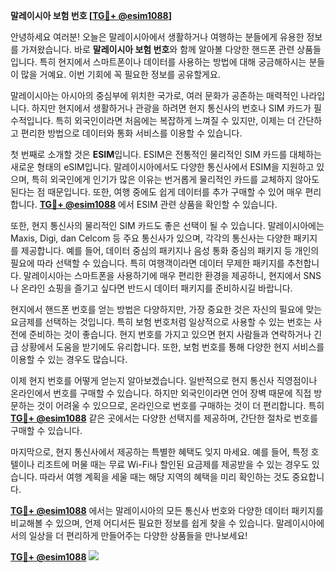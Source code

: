 **말레이시아 보험 번호 [[TG💪+ @esim1088](https://t.me/s/esim1088)]**

안녕하세요 여러분! 오늘은 말레이시아에서 생활하거나 여행하는 분들에게 유용한 정보를 가져왔습니다. 바로 **말레이시아 보험 번호**와 함께 알아볼 다양한 핸드폰 관련 상품들입니다. 특히 현지에서 스마트폰이나 데이터를 사용하는 방법에 대해 궁금해하시는 분들이 많을 거예요. 이번 기회에 꼭 필요한 정보를 공유할게요.

말레이시아는 아시아의 중심부에 위치한 국가로, 여러 문화가 공존하는 매력적인 나라입니다. 하지만 현지에서 생활하거나 관광을 하려면 현지 통신사의 번호나 SIM 카드가 필수적입니다. 특히 외국인이라면 처음에는 복잡하게 느껴질 수 있지만, 이제는 더 간단하고 편리한 방법으로 데이터와 통화 서비스를 이용할 수 있습니다.

첫 번째로 소개할 것은 **ESIM**입니다. ESIM은 전통적인 물리적인 SIM 카드를 대체하는 새로운 형태의 eSIM입니다. 말레이시아에서도 다양한 통신사에서 ESIM을 지원하고 있으며, 특히 외국인에게 인기가 많은 이유는 번거롭게 물리적인 카드를 교체하지 않아도 된다는 점 때문입니다. 또한, 여행 중에도 쉽게 데이터를 추가 구매할 수 있어 매우 편리합니다. **[TG💪+ @esim1088](https://t.me/s/esim1088)** 에서 ESIM 관련 상품을 확인할 수 있습니다.

또한, 현지 통신사의 물리적인 SIM 카드도 좋은 선택이 될 수 있습니다. 말레이시아에는 Maxis, Digi, dan Celcom 등 주요 통신사가 있으며, 각각의 통신사는 다양한 패키지를 제공합니다. 예를 들어, 데이터 중심의 패키지나 음성 통화 중심의 패키지 등 개인의 필요에 따라 선택할 수 있습니다. 특히 여행객이라면 데이터 무제한 패키지를 추천합니다. 말레이시아는 스마트폰을 사용하기에 매우 편리한 환경을 제공하니, 현지에서 SNS나 온라인 쇼핑을 즐기고 싶다면 반드시 데이터 패키지를 준비하시길 바랍니다.

현지에서 핸드폰 번호를 얻는 방법은 다양하지만, 가장 중요한 것은 자신의 필요에 맞는 요금제를 선택하는 것입니다. 특히 보험 번호처럼 일상적으로 사용할 수 있는 번호는 사전에 준비하는 것이 좋습니다. 현지 번호를 가지고 있으면 현지 사람들과 연락하거나 긴급 상황에서 도움을 받기에도 유리합니다. 또한, 보험 번호를 통해 다양한 현지 서비스를 이용할 수 있는 경우도 많습니다.

이제 현지 번호를 어떻게 얻는지 알아보겠습니다. 일반적으로 현지 통신사 직영점이나 온라인에서 번호를 구매할 수 있습니다. 하지만 외국인이라면 언어 장벽 때문에 직접 방문하는 것이 어려울 수 있으므로, 온라인으로 번호를 구매하는 것이 더 편리합니다. 특히 **[TG💪+ @esim1088](https://t.me/s/esim1088)** 같은 곳에서는 다양한 선택지를 제공하며, 간단한 절차로 번호를 구매할 수 있습니다.

마지막으로, 현지 통신사에서 제공하는 특별한 혜택도 잊지 마세요. 예를 들어, 특정 호텔이나 리조트에 머물 때는 무료 Wi-Fi나 할인된 요금제를 제공받을 수 있는 경우도 있습니다. 따라서 여행 계획을 세울 때는 해당 지역의 혜택을 미리 확인하는 것도 중요합니다.

**[TG💪+ @esim1088](https://t.me/s/esim1088)** 에서는 말레이시아의 모든 통신사 번호와 다양한 데이터 패키지를 비교해볼 수 있으며, 언제 어디서든 필요한 정보를 쉽게 찾을 수 있습니다. 말레이시아에서의 일상을 더 편리하게 만들어주는 다양한 상품들을 만나보세요!

**[TG💪+ @esim1088](https://t.me/s/esim1088) ![](https://i.postimg.cc/Y0z9fWf4/image.png)**